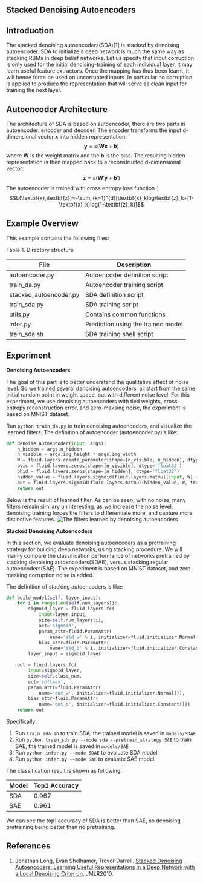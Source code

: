 **Stacked Denoising Autoencoders**
---

**Introduction**
---

The stacked denoising autoencoders(SDA)[1] is stacked by denoising autoencoder. SDA to initialize a deep network is much the same way as stacking RBMs in deep belief networks. Let us specify that input corruption is only used for the initial denoising-training of each individual layer, it may learn useful feature extractors. Once the mapping has thus been learnt, it will hence force be used on uncorrupted inputs. In particular no corruption is applied to produce the representation that will serve as clean input for training the next layer.

**Autoencoder Architecture**
---

The architecture of SDA is based on autoencoder, there are two parts in autoencoder: encoder and decoder. The encoder transforms the input d-dimensional vector $\textbf{x}$ into hidden representation:
$$\textbf{y}=s(\textbf{Wx}+\textbf{b})$$
where $\textbf{W}$ is the weight matrix and the $\textbf{b}$ is the bias. The resulting hidden representation is then mapped back to a reconstructed d-dimensional vector:
$$\textbf{z}=s(\textbf{W}'\textbf{y}+\textbf{b}')$$
The autoencoder is trained with cross entropy loss function：
$$L(\textbf{x},\textbf{z})=-\sum_{k=1}^{d}[\textbf{x}_klog\textbf{z}_k+(1-\textbf{x}_k)log(1-\textbf{z}_k)]$$

**Example Overview**
---

This example contains the following files:

Table 1. Directory structure

 File                              | Description                              |
 -------------------------         | -------------------------------------   |
 autoencoder.py    | Autoencoder definition script                      |  
 train_da.py       | Autoencoder training script      |  
 stacked_autoencoder.py| SDA definition script            |  
 train_sda.py     | SDA training script        |  
 utils.py         |  Contains common functions   |  
 infer.py          | Prediction using the trained model           |  
 train_sda.sh      | SDA training shell script  |

**Experiment**
---

**Denoising Autoencoders**

The goal of this part is to better understand the qualitative effect of noise level. So we trained several denoising autoencoders, all start from the same initial random point in weight space, but with different noise level. For this experiment, we use denoising autoencoders with tied weights, cross-entropy reconstruction error, and zero-maksing noise, the experiment is based on MNIST dataset.

Run `python train_da.py` to train denoising autoencoders, and visualize the learned filters. The definition of autoencoder (autoencoder.py)is like:
```python
def denoise_autoencoder(input, args):
    n_hidden = args.n_hidden
    n_visible = args.img_height * args.img_width
    W = fluid.layers.create_parameter(shape=[n_visible, n_hidden], dtype='float32', attr=fluid.ParamAttr(name='W', initializer=fluid.initializer.Normal()), is_bias=False)
    bvis = fluid.layers.zeros(shape=[n_visible], dtype='float32')
    bhid = fluid.layers.zeros(shape=[n_hidden], dtype='float32')
    hidden_value = fluid.layers.sigmoid(fluid.layers.matmul(input, W) + bhid)
    out = fluid.layers.sigmoid(fluid.layers.matmul(hidden_value, W, transpose_y=True) + bvis)
    return out
```
Below is the result of learned filter. As can be seen, with no noise, many filters remain similary uninteresting, as we increase the noise level, denoising training forces the filters to differentiate more, and capture more distinctive features.
![The filters learned by denoising autoencoders](https://github.com/chengyuz/models/blob/yucheng_sda/fluid/sda/images/da_res.png?raw=true)

**Stacked Denoising Autoencoders**

In this section, we evaluate denoising autoencoders as a pretraining strategy for building deep networks, using stacking procedure. We will mainly compare the classification performance of networks pretrained by stacking denoising autoencoders(SDAE), versus stacking regular autoencoders(SAE). The experiment is based on MNIST dataset, and zero-masking corruption noise is added.

The definition of stacking autoencoders is like:
```python
def build_model(self, layer_input):
    for i in range(len(self.num_layers)):
        sigmoid_layer = fluid.layers.fc(
            input=layer_input,
            size=self.num_layers[i],
            act='sigmoid',
            param_attr=fluid.ParamAttr(
                name='s%d_w' % i, initializer=fluid.initializer.Normal()),
            bias_attr=fluid.ParamAttr(
                name='s%d_b' % i, initializer=fluid.initializer.Constant()))
        layer_input = sigmoid_layer

    out = fluid.layers.fc(
        input=sigmoid_layer,
        size=self.class_num,
        act='softmax',
        param_attr=fluid.ParamAttr(
            name='out_w', initializer=fluid.initializer.Normal()),
        bias_attr=fluid.ParamAttr(
            name='out_b', initializer=fluid.initializer.Constant()))
    return out
```
Specifically:
1. Run `train_sda.sh` to train SDA, the trained model is saved in `models/SDAE`
2. Run `python train_sda.py --mode sda --pretrain_strategy SAE` to train SAE, the trained model is saved in `models/SAE`
3. Run `python infer.py --mode SDAE` to evaluate SDA model
4. Run `python infer.py --mode SAE` to evaluate SAE model

The classification result is shown as following:

 Model                  | Top1 Accuracy                   |
 -------------------------         | -------------------------------------   |
 SDA    |          0.967             |
SAE|  0.961 |

We can see the top1 accuracy of SDA is better than SAE, so denoising pretraining being better than no pretraining.

**References**
---
1. Jonathan Long, Evan Shelhamer, Trevor Darrell. [Stacked Denoising Autoencoders: Learning Useful Representations in a Deep Network with a Local Denoising Criterion](http://www.jmlr.org/papers/v11/vincent10a.html), JMLR2010.
